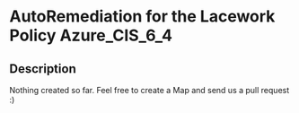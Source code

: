# AutoRemediation for the Lacework Policy Azure_CIS_6_4

## Description
Nothing created so far. Feel free to create a Map and send us a pull request :)
